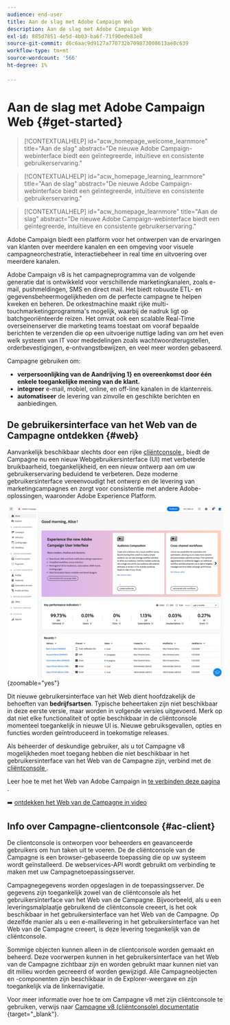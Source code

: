 ```yaml
---
audience: end-user
title: Aan de slag met Adobe Campaign Web
description: Aan de slag met Adobe Campaign Web
exl-id: 885d7851-4e5d-4b03-ba6f-71f90ede83e8
source-git-commit: d6c6aac9d9127a770732b709873008613ae8c639
workflow-type: tm+mt
source-wordcount: '566'
ht-degree: 1%

---
```


# Aan de slag met Adobe Campaign Web {#get-started}

>[!CONTEXTUALHELP]
>id="acw_homepage_welcome_learnmore"
>title="Aan de slag"
>abstract="De nieuwe Adobe Campaign-webinterface biedt een geïntegreerde, intuïtieve en consistente gebruikerservaring."

>[!CONTEXTUALHELP]
>id="acw_homepage_learning_learnmore"
>title="Aan de slag"
>abstract="De nieuwe Adobe Campaign-webinterface biedt een geïntegreerde, intuïtieve en consistente gebruikerservaring."

>[!CONTEXTUALHELP]
>id="acw_homepage_learnmore"
>title="Aan de slag"
>abstract="De nieuwe Adobe Campaign-webinterface biedt een geïntegreerde, intuïtieve en consistente gebruikerservaring."

Adobe Campaign biedt een platform voor het ontwerpen van de ervaringen van klanten over meerdere kanalen en een omgeving voor visuele campagneorchestratie, interactiebeheer in real time en uitvoering over meerdere kanalen.

Adobe Campaign v8 is het campagneprogramma van de volgende generatie dat is ontwikkeld voor verschillende marketingkanalen, zoals e-mail, pushmeldingen, SMS en direct mail. Het biedt robuuste ETL- en gegevensbeheermogelijkheden om de perfecte campagne te helpen kweken en beheren. De orkestmachine maakt rijke multi-touchmarketingprogramma&#39;s mogelijk, waarbij de nadruk ligt op batchgeoriënteerde reizen. Het omvat ook een scalable Real-Time overseinenserver die marketing teams toestaat om vooraf bepaalde berichten te verzenden die op een uitvoerige nuttige lading van om het even welk systeem van IT voor mededelingen zoals wachtwoordterugstellen, orderbevestigingen, e-ontvangstbewijzen, en veel meer worden gebaseerd.

Campagne gebruiken om:

* **verpersoonlijking van de Aandrijving 1} en overeenkomst door één enkele toegankelijke mening van de klant.**
* **integreer** e-mail, mobiel, online, en off-line kanalen in de klantenreis.
* **automatiseer** de levering van zinvolle en geschikte berichten en aanbiedingen.

## De gebruikersinterface van het Web van de Campagne ontdekken {#web}

Aanvankelijk beschikbaar slechts door een rijke [ cliëntconsole ](#ac-client), biedt de Campagne nu een nieuw Webgebruikersinterface (UI) met verbeterde bruikbaarheid, toegankelijkheid, en een nieuw ontwerp aan om uw gebruikerservaring beduidend te verbeteren. Deze moderne gebruikersinterface vereenvoudigt het ontwerp en de levering van marketingcampagnes en zorgt voor consistentie met andere Adobe-oplossingen, waaronder Adobe Experience Platform.

![ Schermafbeelding van het het gebruikersinterfacehuis van Adobe Campaign scherm ](assets/home.png){zoomable="yes"}

Dit nieuwe gebruikersinterface van het Web dient hoofdzakelijk de behoeften van **bedrijfsartsen**. Typische beheertaken zijn niet beschikbaar in deze eerste versie, maar worden in volgende versies uitgevoerd. Merk op dat niet elke functionaliteit of optie beschikbaar in de cliëntconsole momenteel toegankelijk in nieuwe UI is. Nieuwe gebruiksgevallen, opties en functies worden geïntroduceerd in toekomstige releases.

Als beheerder of deskundige gebruiker, als u tot Campagne v8 mogelijkheden moet toegang hebben die niet beschikbaar in het gebruikersinterface van het Web van de Campagne zijn, verbind met de [ cliëntconsole ](#ac-client).

Leer hoe te met het Web van Adobe Campaign in [ te verbinden deze pagina ](connect-to-campaign.md).

➡️ [ ontdekken het Web van de Campagne in video ](#video)

## Info over Campagne-clientconsole {#ac-client}

De clientconsole is ontworpen voor beheerders en geavanceerde gebruikers om hun taken uit te voeren. De de cliëntconsole van de Campagne is een browser-gebaseerde toepassing die op uw systeem wordt geïnstalleerd. De webservices-API wordt gebruikt om verbinding te maken met uw Campagnetoepassingsserver.

Campagnegegevens worden opgeslagen in de toepassingsserver. De gegevens zijn toegankelijk zowel van de cliëntconsole als het gebruikersinterface van het Web van de Campagne. Bijvoorbeeld, als u een leveringsmalplaatje gebruikend de cliëntconsole creeert, is het ook beschikbaar in het gebruikersinterface van het Web van de Campagne. Op dezelfde manier als u een e-maillevering in het gebruikersinterface van het Web van de Campagne creeert, is deze levering toegankelijk van de cliëntconsole.

Sommige objecten kunnen alleen in de clientconsole worden gemaakt en beheerd. Deze voorwerpen kunnen in het gebruikersinterface van het Web van de Campagne zichtbaar zijn en worden gebruikt maar kunnen niet van dit milieu worden gecreeerd of worden gewijzigd. Alle Campagneobjecten en -componenten zijn beschikbaar in de Explorer-weergave en zijn toegankelijk via de linkernavigatie.

Voor meer informatie over hoe te om Campagne v8 met zijn cliëntconsole te gebruiken, verwijs naar [ Campagne v8 (cliëntconsole) documentatie ](https://experienceleague.adobe.com/docs/campaign/campaign-v8/campaign-home.html?lang=nl) {target="_blank"}.

<!--
## How-to video {#video}

Learn how to access and navigate the Campaign Web user interface and how to customize the inventory lists. Discover the AI-powered Knowledge Assistant.

>[!VIDEO](https://video.tv.adobe.com/v/3427278?quality=12)
-->

<!--
## Get started for marketers and administrators

>[!BEGINTABS]

>[!TAB Get started for Marketers]

**Discover the interface**

The new Adobe Campaign Web interface offers a modern and intuitive user experience to simplify marketing campaign design and delivery. Learn more in this section. [Learn more](user-interface.md)

**Use plans, programs, campaigns**

Adobe Campaign allows you to easily orchestrate your targeted marketing initiatives, using the built-in campaign management capability. With the ability to define a schedule, you can plan the duration and timing of your campaigns to align with strategic objectives and maximize audience engagement. [Learn more](../campaigns/gs-campaigns.md)

**Create and manage profiles and audiences**

A profile is a record stored in the database, serving as a key component to create audiences for deliveries and add personalization data to your content. Learn how to access, manage, and explore profiles using the Campaign Web User Interface in [this page](../audience/gs-audiences-recipients.md).

Audiences are sets of profiles who share similar behaviors and/or characteristics. This collection of people can either be generated, selected, or loaded. Once created, audiences can be leveraged as the target population of your deliveries. Learn how to build and manage audiences, how to select audiences for a delivery, and define control groups. Learn how to build and manage audiences, how to select audiences for a delivery, and define control groups in [this section](../audience/delivery-recipients.md).

**Configure workflows**

With workflows, you can orchestrate the full range of processes and tasks, improve the speed and scale of every aspect of your marketing campaigns, from creating segments and preparing messages to delivery. Plus, you can get your channels in sync with a single, easy-to-use interface for campaign orchestration.

Understand how workflows work and how to create a targeting workflow in this how-to video:

>[!VIDEO](https://video.tv.adobe.com/v/3427293?quality=12)

Adobe Campaign Web user interface features a query modeler that simplifies the process of filtering the database based on various criteria. Learn how to use it in [this section](../query/query-modeler-overview.md)

**Work with deliveries**

You can create standalone deliveries from the **Deliveries** left menu, or create deliveries in the context of a workflow, included or not in a campaign. Learn how to create a delivery in [this page](../msg/gs-deliveries.md).

For an accelerated and improved design process, you can create delivery templates to easily reuse custom content and settings across your campaigns. This functionality enables you to standardize the creative look and feel, in order to be quicker in executing and launching campaigns. [Learn more](../msg/delivery-template.md)

Delivery settings are technical delivery parameters that are defined in the delivery template. They can be overloaded for each delivery. These settings are available from the **Settings** button available when editing a delivery or a delivery template.

Adobe Campaign Web dynamic content capabilities allow you to customize your content based on the information you have gathered about your recipients. By utilizing dynamic content, you ensure that your marketing efforts are more relevant, avoiding marketing unwanted or unnecessary products or services. Learn more about dynamic content in [this section](../content/fragments.md).

Once your delivery content has been defined, you can use profiles and test profiles to preview and test it before sending the message. This is a crucial step to ensure that it is accurate but also free of errors both in content and personalization settings.

* **Send email** - Learn how to create an email delivery from scratch, define the audience, design the content, simulate preview, and send a proof.
    Learn how to create your first targeted email. In this use case, you schedule the sending of an email to Silver and Gold loyalty members on a specific date.

    The Email Designer enables you to create captivating, individually tailored emails through an intuitive drag-and-drop interface.

    Learn how to preview email message content and personalization, send test deliveries (proofs) to specific recipients or subscribers for testing and validation, and check the email rendering in popular desktop, mobile, and web-based clients.

* **Send SMS** - SMS deliveries provide a practical and efficient way to send text messages to your customers' mobile devices. With this feature, you can create, personalize, and preview text-based messages for effective communication.

* **Send push notifications** - Push notifications are essential for reaching out to your mobile app users, even when they're not actively using your app. They serve various purposes like providing updates, driving specific actions, and notifying about deals.

    Adobe Campaign v8 can send rich push notifications. Parameters and settings depend on the mobile operating system:
    * Android Rich push documentation
    * iOS Rich push documentation

* **Send direct mail** - Direct mail is an offline channel that allows you to produce files to mass deliver personalized letters to your customers such as postcards, flyers, or catalogs. When creating a direct mail delivery, Adobe Campaign automatically generates an extraction file containing all the targeted profiles and selected data, such as postal addresses and profile attributes.<br/>

* **Create landing pages** - Adobe Campaign allows you to create, design, and share landing pages. Landing pages enable you to direct your users to online forms where they can update their data, opt-in/out from receiving your communications, or subscribe to a specific service such as a newsletter.

* **Use reporting** -  Adobe Campaign suite of reporting tools provides valuable insights into the effectiveness of your marketing efforts, allowing you to optimize your campaigns for maximum impact.

    Dynamic Reporting provides fully customizable and real-time reports to measure the impact of your marketing activities. It adds access to profile data, enabling demographic analysis by profile dimensions such as gender, city, and age in addition to functional email campaign data like opens and clicks.

>[!TAB Get started for Admins]

**Work with the client console** 

* **Install client console** - Learn how to download and install the Adobe Campaign Client Console, create and manage your connections to multiple environments, and verify access to the Adobe Campaign Client console with this tutorial video.

    Learn how to download, install, and manage the Adobe Campaign Client Console with this documentation.

* **Discover console client interface** - Learn about the Adobe Campaign V8 user interface and how to navigate the main features with this tutorial video.

    You can access Adobe Campaign via its client console or its Web user interface. You can also use APIs to manage data and perform tasks in your Campaign platform.

**Understand Campaign general architecture**

Learn about the typical Adobe Campaign solution deployment.

Adobe Campaign is a cross-channel marketing solution that automates email, mobile, social, and offline campaigns. Adobe Campaign provides a central place to access your customer data and profiles. Use Adobe Campaign to orchestrate consistent experiences for your customers, design, execute, and personalize your marketing across channels, while improving customer experiences on every device and touchpoint.

**Administrate environment**

* **Connect to your environment(s)** - Once the client console is installed, follow the steps in this documentation to create the connection to the application server.

* **Define permissions** - Adobe Campaign lets you define and manage the rights assigned to users. These permissions are defined by combining operator group permissions, named rights, and permissions on folders.

* **Use Campaign control panel** - The Adobe Campaign Control Panel allows Adobe Campaign administrators to monitor key assets and perform administrative tasks, such as managing the SFTP storage by instance, managing GPG keys, or subdomains and certificates.

    Control Panel allows you to set up new connections to your instances by adding IP address ranges to the allow list.
    Subdomain configuration allows you to configure a sub-section of your domain (technically a "DNS zone") for use with Adobe Campaign.
    In the Control Panel, you can interact with all SFTP servers that are connected to Campaign instances that you have access to.

* **Use the audit trail** - In Adobe Campaign Web User Interface, the Audit trail feature provides users with full visibility into all modifications made to important entities within your instance, typically those that significantly impact a smooth operation of the instance.

**Set up user interface**

* **Customize campaign UI** - Guidelines for managing user interface settings like lists, units, or data display.

* **Add custom fields** - Custom fields are additional attributes added to the out-of-the-box schemas through the Adobe Campaign console. These custom fields are displayed in various screens, for example, the details of a profile or a test profile.

**Set up the branding**

Every company has brand guidelines that define both visual elements and technical details. Adobe Campaign helps you manage these guidelines centrally, so you can present a consistent brand image to your customers in everything you do, from logos in emails to the URLs and domains used in your campaigns.

**Understand data model creation**

Adobe Campaign comes with a pre-defined data model. This section gives some details on the built-in tables of the Adobe Campaign data model and their interaction. Adobe Campaign relies on a Cloud database containing tables that are linked together.

A schema is an XML document associated with a database table. It defines data structure and describes the SQL definition of the table.
When you create or extend a schema, you need to create or modify the associated input forms to make those changes visible to end-users.
An input form lets you edit an instance associated with a data schema from the Adobe Campaign client console. The form is identified by its name and namespace.

**Understand data management**

Use Adobe Campaign workflows to improve the speed and scale of every aspect of your marketing campaigns, from creating segments and preparing messages to delivery.

Campaign helps you add contacts to the Cloud database. You can load a file, schedule and automate multiple contact updates, collect data on the Web, or enter profile information directly into the recipient table.

You can easily export your different reports to PDF or CSV format, which enables you to share, manipulate, or print them.
Quarantine is the way to manage the invalid addresses in deliveries.

**About delivery management**

Campaign Optimization is the Adobe Campaign module which lets you control, filter, and monitor the sending of deliveries. To avoid conflicts between campaigns, Adobe Campaign can test various combinations by applying specific constraint rules. This guarantees that the messages sent meet the needs and expectations of customers and company communication policies.

All marketing campaigns are based on a template, which stores main characteristics and capabilities. Campaign comes with a built-in template to create campaigns. This template has all functionalities enabled: Documents, Seed addresses, Approvals, Delivery outlines, etc.

Learn how to set up and manage subscriptions and target subscribers.

**Work with templates**

* **Campaigns** - Campaign templates contain pre-configured settings which can be reused for creating new campaigns. A set of built-in templates is available to help you get started.

* **Delivery** - For an accelerated and improved design process, you can create delivery templates to easily reuse custom content and settings across your campaigns. This functionality enables you to standardize the creative look and feel, in order to be quicker in executing and launching campaigns.

* **Workflows** - Workflow templates contain pre-configured settings and activities which can be reused for creating new workflows. Using a workflow template is a best practice if you need to regularly import files with the same structure.

* **Content blocks** - Learn how to create dynamic content blocks and how to use them to personalize the content of your email delivery.

* **Landing pages** - Once you design your landing page content, you can save it for future reuse.

* **Content fragments** - A content fragment is a reusable component that can be referenced in one or more messages. When modifying a fragment, every content using it is updated.

* **Triggers** - Each event can trigger a personalized message. For this to happen, you need to create a message template to match each event type. Templates contain the necessary information for personalizing the transactional message.

**Use subscription services**

Use Adobe Campaign Web to manage and create your services such as newsletters, and to check the subscriptions or unsubscriptions to these services.

**Configure delivery sending**

External accounts are used by technical processes such as technical workflows or campaign workflows. For example, when setting up a file transfer in a workflow or a data exchange with any other application (Adobe Target, Experience Manager, or other tools), you need to select an external account.

**Manage Adobe Campaign integrations**

You can connect your Campaign environment with Adobe Experience Cloud solutions and apps to combine capabilities.<br/>
Adobe Campaign comes with several connectors that allow you to communicate with external applications, connect to database engines, and share and synchronize data. These connections are configured by Adobe.

Here are the possible integrations:

**Use transactional messages**

Transactional messaging (Message Center) is a Campaign module designed for managing trigger messages. These notifications are generated from events triggered from information systems, and can include: invoices, order confirmations, shipping confirmations, password changes, product unavailability notifications, account statements, website account creations, and more.

**Use reporting**

Adobe Campaign provides a set of reporting tools.

>[!ENDTABS]

-->